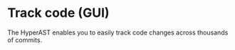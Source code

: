 # Track code (GUI)

The HyperAST enables you to easily track code changes across thousands of commits.

